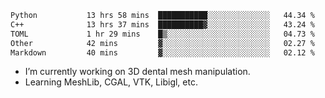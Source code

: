 <!--START_SECTION:waka-->

```txt
Python           13 hrs 58 mins  ███████████░░░░░░░░░░░░░░   44.34 %
C++              13 hrs 37 mins  ██████████▓░░░░░░░░░░░░░░   43.24 %
TOML             1 hr 29 mins    █▒░░░░░░░░░░░░░░░░░░░░░░░   04.73 %
Other            42 mins         ▓░░░░░░░░░░░░░░░░░░░░░░░░   02.27 %
Markdown         40 mins         ▓░░░░░░░░░░░░░░░░░░░░░░░░   02.12 %
```

<!--END_SECTION:waka-->

<!--
**0x11111111/0x11111111** is a ✨ _special_ ✨ repository because its `README.md` (this file) appears on your GitHub profile.

Here are some ideas to get you started:

- 🔭 I’m currently working on ...
- 🌱 I’m currently learning ...
- 👯 I’m looking to collaborate on ...
- 🤔 I’m looking for help with ...
- 💬 Ask me about ...
- 📫 How to reach me: ...
- 😄 Pronouns: ...
- ⚡ Fun fact: ...
-->
- I’m currently working on 3D dental mesh manipulation.
- Learning MeshLib, CGAL, VTK, Libigl, etc.
